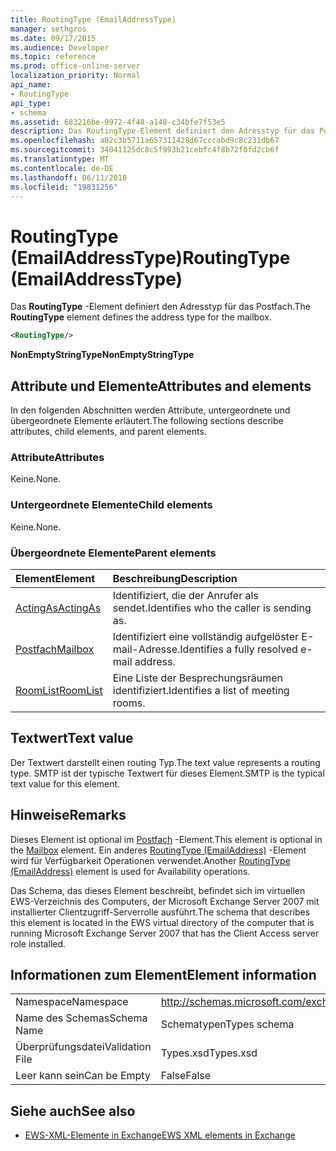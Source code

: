 ```yaml
---
title: RoutingType (EmailAddressType)
manager: sethgros
ms.date: 09/17/2015
ms.audience: Developer
ms.topic: reference
ms.prod: office-online-server
localization_priority: Normal
api_name:
- RoutingType
api_type:
- schema
ms.assetid: 683216be-9972-4f48-a148-c34bfe7f53e5
description: Das RoutingType-Element definiert den Adresstyp für das Postfach.
ms.openlocfilehash: a02c3b5711a657311428d67cccabd9c8c231db67
ms.sourcegitcommit: 34041125dc8c5f993b21cebfc4f8b72f0fd2cb6f
ms.translationtype: MT
ms.contentlocale: de-DE
ms.lasthandoff: 06/11/2018
ms.locfileid: "19831256"
---
```

# <a name="routingtype-emailaddresstype"></a><span data-ttu-id="01314-103">RoutingType (EmailAddressType)</span><span class="sxs-lookup"><span data-stu-id="01314-103">RoutingType (EmailAddressType)</span></span>

<span data-ttu-id="01314-104">Das **RoutingType** -Element definiert den Adresstyp für das Postfach.</span><span class="sxs-lookup"><span data-stu-id="01314-104">The **RoutingType** element defines the address type for the mailbox.</span></span> 
  
```XML
<RoutingType/>
```

 <span data-ttu-id="01314-105">**NonEmptyStringType**</span><span class="sxs-lookup"><span data-stu-id="01314-105">**NonEmptyStringType**</span></span>
## <a name="attributes-and-elements"></a><span data-ttu-id="01314-106">Attribute und Elemente</span><span class="sxs-lookup"><span data-stu-id="01314-106">Attributes and elements</span></span>

<span data-ttu-id="01314-107">In den folgenden Abschnitten werden Attribute, untergeordnete und übergeordnete Elemente erläutert.</span><span class="sxs-lookup"><span data-stu-id="01314-107">The following sections describe attributes, child elements, and parent elements.</span></span>
  
### <a name="attributes"></a><span data-ttu-id="01314-108">Attribute</span><span class="sxs-lookup"><span data-stu-id="01314-108">Attributes</span></span>

<span data-ttu-id="01314-109">Keine.</span><span class="sxs-lookup"><span data-stu-id="01314-109">None.</span></span>
  
### <a name="child-elements"></a><span data-ttu-id="01314-110">Untergeordnete Elemente</span><span class="sxs-lookup"><span data-stu-id="01314-110">Child elements</span></span>

<span data-ttu-id="01314-111">Keine.</span><span class="sxs-lookup"><span data-stu-id="01314-111">None.</span></span>
  
### <a name="parent-elements"></a><span data-ttu-id="01314-112">Übergeordnete Elemente</span><span class="sxs-lookup"><span data-stu-id="01314-112">Parent elements</span></span>

|<span data-ttu-id="01314-113">**Element**</span><span class="sxs-lookup"><span data-stu-id="01314-113">**Element**</span></span>|<span data-ttu-id="01314-114">**Beschreibung**</span><span class="sxs-lookup"><span data-stu-id="01314-114">**Description**</span></span>|
|:-----|:-----|
|[<span data-ttu-id="01314-115">ActingAs</span><span class="sxs-lookup"><span data-stu-id="01314-115">ActingAs</span></span>](actingas.md) <br/> |<span data-ttu-id="01314-116">Identifiziert, die der Anrufer als sendet.</span><span class="sxs-lookup"><span data-stu-id="01314-116">Identifies who the caller is sending as.</span></span>  <br/> |
|[<span data-ttu-id="01314-117">Postfach</span><span class="sxs-lookup"><span data-stu-id="01314-117">Mailbox</span></span>](mailbox.md) <br/> |<span data-ttu-id="01314-118">Identifiziert eine vollständig aufgelöster E-mail-Adresse.</span><span class="sxs-lookup"><span data-stu-id="01314-118">Identifies a fully resolved e-mail address.</span></span>  <br/> |
|[<span data-ttu-id="01314-119">RoomList</span><span class="sxs-lookup"><span data-stu-id="01314-119">RoomList</span></span>](roomlist.md) <br/> |<span data-ttu-id="01314-120">Eine Liste der Besprechungsräumen identifiziert.</span><span class="sxs-lookup"><span data-stu-id="01314-120">Identifies a list of meeting rooms.</span></span>  <br/> |
   
## <a name="text-value"></a><span data-ttu-id="01314-121">Textwert</span><span class="sxs-lookup"><span data-stu-id="01314-121">Text value</span></span>

<span data-ttu-id="01314-122">Der Textwert darstellt einen routing Typ.</span><span class="sxs-lookup"><span data-stu-id="01314-122">The text value represents a routing type.</span></span> <span data-ttu-id="01314-123">SMTP ist der typische Textwert für dieses Element.</span><span class="sxs-lookup"><span data-stu-id="01314-123">SMTP is the typical text value for this element.</span></span>
  
## <a name="remarks"></a><span data-ttu-id="01314-124">Hinweise</span><span class="sxs-lookup"><span data-stu-id="01314-124">Remarks</span></span>

<span data-ttu-id="01314-125">Dieses Element ist optional im [Postfach](mailbox.md) -Element.</span><span class="sxs-lookup"><span data-stu-id="01314-125">This element is optional in the [Mailbox](mailbox.md) element.</span></span> <span data-ttu-id="01314-126">Ein anderes [RoutingType (EmailAddress)](routingtype-emailaddress.md) -Element wird für Verfügbarkeit Operationen verwendet.</span><span class="sxs-lookup"><span data-stu-id="01314-126">Another [RoutingType (EmailAddress)](routingtype-emailaddress.md) element is used for Availability operations.</span></span> 
  
<span data-ttu-id="01314-127">Das Schema, das dieses Element beschreibt, befindet sich im virtuellen EWS-Verzeichnis des Computers, der Microsoft Exchange Server 2007 mit installierter Clientzugriff-Serverrolle ausführt.</span><span class="sxs-lookup"><span data-stu-id="01314-127">The schema that describes this element is located in the EWS virtual directory of the computer that is running Microsoft Exchange Server 2007 that has the Client Access server role installed.</span></span>
  
## <a name="element-information"></a><span data-ttu-id="01314-128">Informationen zum Element</span><span class="sxs-lookup"><span data-stu-id="01314-128">Element information</span></span>

|||
|:-----|:-----|
|<span data-ttu-id="01314-129">Namespace</span><span class="sxs-lookup"><span data-stu-id="01314-129">Namespace</span></span>  <br/> |http://schemas.microsoft.com/exchange/services/2006/types  <br/> |
|<span data-ttu-id="01314-130">Name des Schemas</span><span class="sxs-lookup"><span data-stu-id="01314-130">Schema Name</span></span>  <br/> |<span data-ttu-id="01314-131">Schematypen</span><span class="sxs-lookup"><span data-stu-id="01314-131">Types schema</span></span>  <br/> |
|<span data-ttu-id="01314-132">Überprüfungsdatei</span><span class="sxs-lookup"><span data-stu-id="01314-132">Validation File</span></span>  <br/> |<span data-ttu-id="01314-133">Types.xsd</span><span class="sxs-lookup"><span data-stu-id="01314-133">Types.xsd</span></span>  <br/> |
|<span data-ttu-id="01314-134">Leer kann sein</span><span class="sxs-lookup"><span data-stu-id="01314-134">Can be Empty</span></span>  <br/> |<span data-ttu-id="01314-135">False</span><span class="sxs-lookup"><span data-stu-id="01314-135">False</span></span>  <br/> |
   
## <a name="see-also"></a><span data-ttu-id="01314-136">Siehe auch</span><span class="sxs-lookup"><span data-stu-id="01314-136">See also</span></span>



- [<span data-ttu-id="01314-137">EWS-XML-Elemente in Exchange</span><span class="sxs-lookup"><span data-stu-id="01314-137">EWS XML elements in Exchange</span></span>](ews-xml-elements-in-exchange.md)

